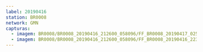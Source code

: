```yaml
---
label: 20190416
station: BR0008
network: GMN
capturas:
  - imagem: BR0008/BR0008_20190416_212600_058096/FF_BR0008_20190417_025835_129_0344064.fits_maxpixel.jpg
  - imagem: BR0008/BR0008_20190416_212600_058096/FF_BR0008_20190416_223158_778_0068864.fits_maxpixel.jpg
---
```

